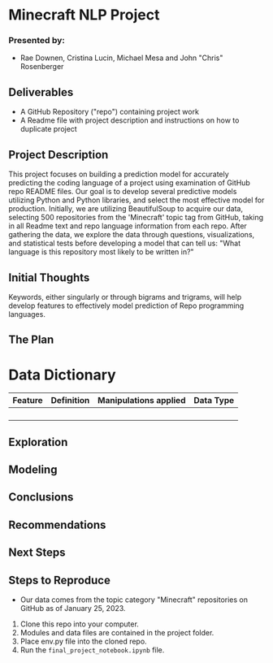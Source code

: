 # Minecraft NLP Project
### Presented by:
- Rae Downen, Cristina Lucin, Michael Mesa and John "Chris" Rosenberger

## Deliverables
* A GitHub Repository ("repo") containing project work
* A Readme file with project description and instructions on how to duplicate project

## Project Description

This project focuses on building a prediction model for accurately predicting the coding language of a project using
examination of GitHub repo README files. Our goal is to develop several predictive models utilizing Python and Python libraries,
and select the most effective model for production. Initially, we are utilizing BeautifulSoup to acquire our data, selecting 500
repositories from the 'Minecraft' topic tag from GitHub, taking in all Readme text and repo language information from each repo. 
After gathering the data, we explore the data through questions, visualizations, and statistical tests before developing a model
that can tell us: "What language is this repository most likely to be written in?"

## Initial Thoughts

Keywords, either singularly or through bigrams and trigrams, will help develop features to effectively model prediction
of Repo programming languages.

## The Plan



# Data Dictionary

| Feature | Definition | Manipulations applied|Data Type|
|--------|-----------|-----------|-----------|
||
||
||
||

## Exploration

## Modeling

## Conclusions

## Recommendations 

## Next Steps

## Steps to Reproduce
* Our data comes from the topic category "Minecraft" repositories on GitHub as of January 25, 2023.
1) Clone this repo into your computer.
2) Modules and data files are contained in the project folder.
3) Place env.py file into the cloned repo.
3) Run the ```final_project_notebook.ipynb``` file.